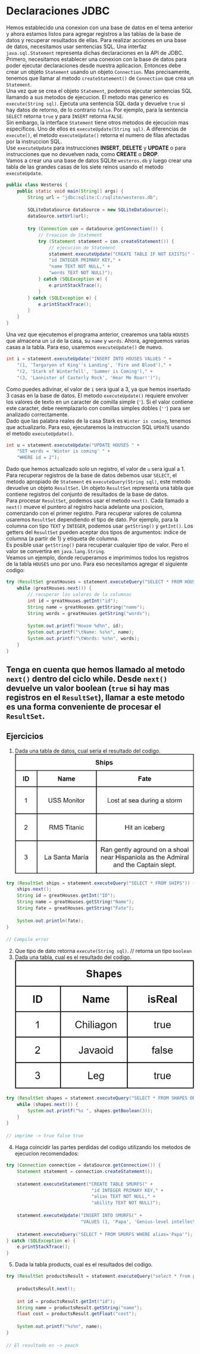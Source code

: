 # Declaraciones JDBC
Hemos establecido una conexion con una base de datos en el tema anterior y ahora estamos listos para agregar registros a las tablas de la base de datos y recuperar resultados de ellas. Para realizar acciones en una base de datos, necesitamos usar sentencias SQL. Una interfaz `java.sql.Statement` representa dichas declaraciones en la API de JDBC.  
Primero, necesitamos establecer una conexion con la base de datos para poder ejecutar declaraciones desde nuestra aplicacion. Entonces debe crear un objeto `Statement` usando un objeto `Connection`. Mas precisamente, tenemos que llamar al metodo `createStatement()` de `Connection` que crea un `Statement`.  
Una vez que se crea el objeto `Statement`, podemos ejecutar sentencias SQL llamando a sus metodos de ejecucion. El metodo mas generico es `execute(String sql)`. Ejecuta una sentencia SQL dada y devuelve `true` si hay datos de retorno, de lo contrario `false`. Por ejemplo, para la sentencia `SELECT` retorna `true` y para `INSERT` retorna `FALSE`.  
Sin embargo, la interface `Statement` tiene otros metodos de ejecucion mas especificos. Uno de ellos es `executeUpdate(String sql)`. A diferencias de `execute()`, el metodo `executeUpdate()` retorna el numero de filas afectadas por la instruccion SQL.  
Use `executeUpdate` para instrucciones **INSERT**, **DELETE** y **UPDATE** o para instrucciones que no devuelven nada, como **CREATE** o **DROP**.  
Vamos a crear una una base de datos SQLite `westeros.db` y luego crear una tabla de las grandes casas de los siete reinos usando el metodo `executeUpdate`.
~~~java
public class Westeros {
    public static void main(String[] args) {
        String url = "jdbc:sqlite:C:/sqlite/westeros.db";

        SQLiteDataSource dataSource = new SQLiteDataSource();
        dataSource.setUrl(url);

        try (Connection con = dataSource.getConnection()) {
            // Creacion de Statement
            try (Statement statement = con.createStatement()) {
                // ejecucion de Statement
                statement.executeUpdate("CREATE TABLE IF NOT EXISTS(" +
                "id INTEGER PRIMARY KEY," +
                "name TEXT NOT NULL," +
                "words TEXT NOT NULL)");
            } catch (SQLException e) {
                e.printStackTrace();
            }
        } catch (SQLException e) {
            e.printStackTrace();
        }
    }
}
~~~
Una vez que ejecutemos el programa anterior, crearemos una tabla `HOUSES` que almacena un `id` de la casa, su `name` y `words`. Ahora, agreguemos varias casas a la tabla. Para eso, usaremos `executeUpdate()` de nuevo.
~~~java
int i = statement.executeUpdate("INSERT INTO HOUSES VALUES " +
    "(1, 'Targaryen of King''s Landing', 'Fire and Blood')," +
    "(2, 'Stark of Winterfell', 'Summer is Coming')," +
    "(3, 'Lannister of Casterly Rock', 'Hear Me Roar!')");
~~~
Como puedes adivinar, el valor de `i` sera igual a 3, ya que hemos insertado 3 casas en la base de datos. El metodo `executeUpdate()` requiere envolver los valores de texto en un caracter de comilla simple (`'`). Si el valor contiene este caracter, debe reemplazarlo con comillas simples dobles (`''`) para ser analizado correctamente.  
Dado que las palabra reales de la casa Stark es `Winter is coming`, tenemos que actualizarlo. Para eso, ejecutaremos la instruccion SQL `UPDATE` usando el metodo `executeUpdate()`.
~~~java
int u = statement.executeUpdate("UPDATE HOUSES " +
    "SET words = 'Winter is coming' " +
    "WHERE id = 2");
~~~
Dado que hemos actualizado solo un registro, el valor de `u` sera igual a 1. Para recuperar registros de la base de datos debemos usar `SELECT`, el metodo apropiado de `Statement` es `executeQuery(String sql)`, este metodo devuelve un objeto `ResultSet`. Un objeto `ResultSet` representa una tabla que contiene registros del conjunto de resultados de la base de datos.  
Para procesar `ResultSet`, podemos usar el metodo `next()`. Cada llamado a `next()` mueve el puntero al registro hacia adelante una posicion, comenzando con el primer registro. Para recuperar valores de columna usaremos `ResultSet` dependiendo el tipo de dato. Por ejemplo, para la columna con tipo `TEXT` y `INTEGER`, podemos usar `getString()` y `getInt()`. Los getters del `ResultSet` pueden aceptar dos tipos de argumentos: indice de columna (a partir de 1) y etiqueta de columna.  
Es posible usar `getString()` para recuperar cualquier tipo de valor. Pero el valor se convertira en `java.lang.String`.  
Veamos un ejemplo, donde recuperamos e imprimimos todos los registros de la tabla `HOUSES` uno por uno. Para eso necesitamos agregar el siguiente codigo:
~~~java
try (ResultSet greatHouses = statement.executeQuery("SELECT * FROM HOUSES")) {
    while (greatHouses.next()) {
        // recuperar los valores de la columnas
        int id = greatHouses.getInt("id");
        String name = greatHouses.getString("name");
        String words = greatHouses.getString("words");

        System.out.printf("House %d%n", id);
        System.out.printf("\tName: %s%n", name);
        System.out.printf("\tWords: %s%n", words);
    }
}
~~~
Tenga en cuenta que hemos llamado al metodo `next()` dentro del ciclo while. Desde `next()` devuelve un valor boolean (`true` si hay mas registros en el `ResultSet`), llamar a este metodo es una forma conveniente de procesar el `ResultSet`.
---
## Ejercicios
1. Dada una tabla de datos, cual seria el resultado del codigo.
![tabla ships](img/02.png)
~~~java
try (ResultSet ships = statement.executeQuery("SELECT * FROM SHIPS")) {
    ships.next();
    String id = greatHouses.getInt("ID");
    String name = greatHouses.getString("Name");
    String fate = greatHouses.getString("Fate");

    System.out.println(fate);
}

// Compile error
~~~
2. Que tipo de dato retorna `execute(String sql)`.
// retorna un tipo `boolean`
3. Dada una tabla, cual es el resultado del codigo.
![tabla shapes](img/03.png)
~~~java
try (ResultSet shapes = statement.executeQuery("SELECT * FROM SHAPES ORDER BY ID")) {
    while (shapes.next()) {
        System.out.printf("%s ", shapes.getBoolean(3));
    }
}

// imprime -> true false true
~~~
4. Haga coincidir las partes perdidas del codigo utilizando los metodos de ejecucion recomendados:
~~~java 
try (Connection connection = dataSource.getConnection()) {
    Statement statement = connection.createStatement();

    statement.executeStatement("CREATE TABLE SMURFS(" +
                                "id INTEGER PRIMARY KEY," +
                                "alias TEXT NOT NULL," +
                                "ability TEXT NOT NULL)");

    statement.executeUpdate("INSERT INTO SMURFS(" +
                            "VALUES (1, 'Papa', 'Genius-level intellect')");

    statement.executeQuery("SELECT * FROM SMURFS WHERE alias='Papa'");                                                    
} catch (SQLException e) {
    e.printStackTrace();
}
~~~
5. Dada la tabla products, cual es el resultados del codigo.
~~~java
try (ResultSet productsResult = statement.executeQuery("select * from products where cost > 1.8")) {

    productsResult.next();

    int id = productsResult.getInt("id");
    String name = productsResult.getString("name");
    float cost = productsResult.getFloat("cost");

    System.out.printf("%s%n", name);
}

// El resultado es -> peach
~~~
